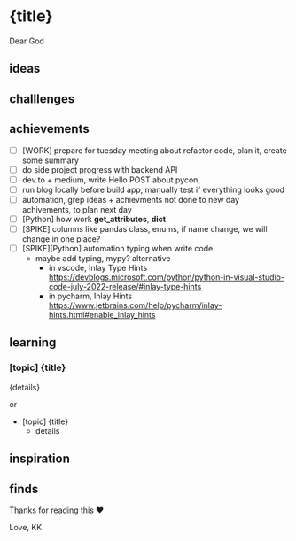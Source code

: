 # {title}


Dear God


## ideas

## challlenges

## achievements
- [ ] [WORK] prepare for tuesday meeting about refactor code, plan it, create some summary
- [ ] do side project progress with backend API
- [ ] dev.to + medium, write Hello POST about pycon,
- [ ] run blog locally before build app, manually test if everything looks good
- [ ] automation, grep ideas + achievments not done to new day achivements, to plan next day
- [ ] [Python] how work __get_attributes__, __dict__
- [ ] [SPIKE] columns like pandas class, enums, if name change, we will change in one place?
- [ ] [SPIKE][Python] automation typing when write code
   * maybe add typing, mypy? alternative
      * in vscode, Inlay Type Hints https://devblogs.microsoft.com/python/python-in-visual-studio-code-july-2022-release/#inlay-type-hints
      * in pycharm, Inlay Hints https://www.jetbrains.com/help/pycharm/inlay-hints.html#enable_inlay_hints

## learning 

### [topic] {title}
{details}

or 

* [topic] {title}
  * details

## inspiration

## finds

Thanks for reading this ❤️

Love,
KK